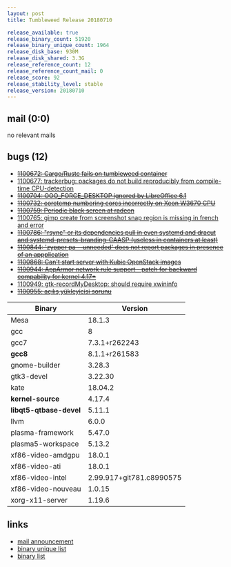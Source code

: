```yaml
---
layout: post
title: Tumbleweed Release 20180710

release_available: true
release_binary_count: 51920
release_binary_unique_count: 1964
release_disk_base: 930M
release_disk_shared: 3.3G
release_reference_count: 12
release_reference_count_mail: 0
release_score: 92
release_stability_level: stable
release_version: 20180710
---
```


## mail (0:0)

no relevant mails

## bugs (12)

<!--more-->

- ~~[1100672: Cargo/Rustc fails on tumbleweed container](https://bugzilla.opensuse.org/show_bug.cgi?id=1100672)~~
- [1100677: trackerbug: packages do not build reproducibly from compile-time CPU-detection](https://bugzilla.opensuse.org/show_bug.cgi?id=1100677)
- ~~[1100704: OOO_FORCE_DESKTOP ignored by LibreOffice 6.1](https://bugzilla.opensuse.org/show_bug.cgi?id=1100704)~~
- ~~[1100732: coretemp numbering cores incorrectly on Xeon W3670 CPU](https://bugzilla.opensuse.org/show_bug.cgi?id=1100732)~~
- ~~[1100759: Periodic black screen at radeon](https://bugzilla.opensuse.org/show_bug.cgi?id=1100759)~~
- [1100765: gimp create from screenshot  snap region is missing in french and error](https://bugzilla.opensuse.org/show_bug.cgi?id=1100765)
- ~~[1100786: "rsync" or its dependencies pull in even systemd and dracut and systemd-presets-branding-CAASP (useless in containers at least)](https://bugzilla.opensuse.org/show_bug.cgi?id=1100786)~~
- ~~[1100844: 'zypper pa --unneeded' does not report packages in presence of an appplication](https://bugzilla.opensuse.org/show_bug.cgi?id=1100844)~~
- ~~[1100868: Can't start server with Kubic OpenStack images](https://bugzilla.opensuse.org/show_bug.cgi?id=1100868)~~
- ~~[1100944: AppArmor network rule support - patch for backward compability for kernel 4.17+](https://bugzilla.opensuse.org/show_bug.cgi?id=1100944)~~
- [1100949: gtk-recordMyDesktop: should require xwininfo](https://bugzilla.opensuse.org/show_bug.cgi?id=1100949)
- ~~[1100955: açılış yükleyicisi sorunu](https://bugzilla.opensuse.org/show_bug.cgi?id=1100955)~~

Binary | Version
--- | ---
Mesa | 18.1.3
gcc | 8
gcc7 | 7.3.1+r262243
**gcc8** | 8.1.1+r261583
gnome-builder | 3.28.3
gtk3-devel | 3.22.30
kate | 18.04.2
**kernel-source** | 4.17.4
**libqt5-qtbase-devel** | 5.11.1
llvm | 6.0.0
plasma-framework | 5.47.0
plasma5-workspace | 5.13.2
xf86-video-amdgpu | 18.0.1
xf86-video-ati | 18.0.1
xf86-video-intel | 2.99.917+git781.c8990575
xf86-video-nouveau | 1.0.15
xorg-x11-server | 1.19.6

## links

- [mail announcement](https://lists.opensuse.org/opensuse-factory/2018-07/msg00079.html)
- [binary unique list](http://download.tumbleweed.boombatower.com/20180710/rpm.unique.list)
- [binary list](http://download.tumbleweed.boombatower.com/20180710/rpm.list)
